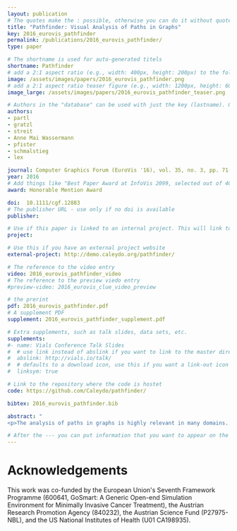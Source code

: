 ```yaml
---
layout: publication
# The quotes make the : possible, otherwise you can do it without quotes
title: "Pathfinder: Visual Analysis of Paths in Graphs"
key: 2016_eurovis_pathfinder
permalink: /publications/2016_eurovis_pathfinder/
type: paper

# The shortname is used for auto-generated titels
shortname: Pathfinder
# add a 2:1 aspect ratio (e.g., width: 400px, height: 200px) to the folder /assets/images/papers/
image: /assets/images/papers/2016_eurovis_pathfinder.png
# add a 2:1 aspect ratio teaser figure (e.g., width: 1200px, height: 600px) to the folder /assets/images/papers/
image_large: /assets/images/papers/2016_eurovis_pathfinder_teaser.png

# Authors in the "database" can be used with just the key (lastname). Others can be written properly.
authors:
- partl
- gratzl
- streit
- Anne Mai Wassermann
- pfister
- schmalstieg
- lex

journal: Computer Graphics Forum (EuroVis '16), vol. 35, no. 3, pp. 71-80
year: 2016
# Add things like "Best Paper Award at InfoVis 2099, selected out of 4000 submissions"
award: Honorable Mention Award

doi:  10.1111/cgf.12883
# The publisher URL - use only if no doi is available
publisher:

# Use if this paper is linked to an internal project. This will link to the project site
project:

# Use this if you have an external project website
external-project: http://demo.caleydo.org/pathfinder/

# The reference to the video entry
video: 2016_eurovis_pathfinder_video
# The reference to the preview viedo entry
#preview-video: 2016_eurovis_clue_video_preview

# the prerint
pdf: 2016_eurovis_pathfinder.pdf
# A supplement PDF
supplement: 2016_eurovis_pathfinder_supplement.pdf

# Extra supplements, such as talk slides, data sets, etc.
supplements:
#- name: Vials Conference Talk Slides
#  # use link instead of abslink if you want to link to the master directory
#  abslink: http://vials.io/talk/
#  # defaults to a download icon, use this if you want a link-out icon
#  linksym: true

# Link to the repository where the code is hostet
code: https://github.com/Caleydo/pathfinder/

bibtex: 2016_eurovis_pathfinder.bib

abstract: "
<p>The analysis of paths in graphs is highly relevant in many domains. Typically, path-related tasks are performed in node-link layouts. Unfortunately, graph layouts often do not scale to the size of many real world networks. Also, many networks are multivariate, i.e., contain rich attribute sets associated with the nodes and edges. These attributes are often critical in judging paths, but directly visualizing attributes in a graph layout exacerbates the scalability problem. In this paper, we present visual analysis solutions dedicated to path-related tasks in large and highly multivariate graphs. We show that by focusing on paths, we can address the scalability problem of multivariate graph visualization, equipping analysts with a powerful tool to explore large graphs. We introduce Pathfinder, a technique that provides visual methods to query paths, while considering various constraints. The resulting set of paths is visualized in both a ranked list and as a node-link diagram. For the paths in the list, we display rich attribute data associated with nodes and edges, and the node-link diagram provides topological context. The paths can be ranked based on topological properties, such as path length or average node degree, and scores derived from attribute data. Pathfinder is designed to scale to graphs with tens of thousands of nodes and edges by employing strategies such as incremental query results. We demonstrate Pathfinder's fitness for use in scenarios with data from a coauthor network and biological pathways.</p>"

# After the --- you can put information that you want to appear on the website using markdown formatting or HTML. A good example are acknowledgements, extra references, an erratum, etc.
---
```



# Acknowledgements

This work was co-funded by the European Union's Seventh Framework Programme (600641, GoSmart: A Generic Open-end Simulation Environment for Minimally Invasive Cancer Treatment), the Austrian Research Promotion Agency (840232), the Austrian Science Fund (P27975-NBL), and the US National Institutes of Health (U01 CA198935).
